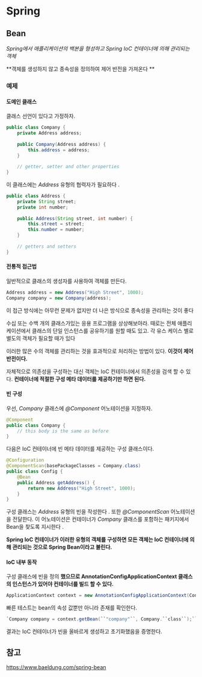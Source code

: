 # Spring

## Bean

*Spring에서 애플리케이션의 백본을 형성하고 Spring IoC 컨테이너에 의해 관리되는 객체*

 **객체를 생성하지 않고 종속성을 정의하여 제어 반전을 가져온다 **



### 예제

#### **도메인 클래스**

클래스 선언이 있다고 가정하자.

```java
public class Company {
    private Address address;
 
    public Company(Address address) {
        this.address = address;
    }
 
    // getter, setter and other properties
}
```

이 클래스에는 *Address* 유형의 협력자가 필요하다  .

```java
public class Address {
    private String street;
    private int number;
 
    public Address(String street, int number) {
        this.street = street;
        this.number = number;
    }
 
    // getters and setters
}

```



#### **전통적 접근법**

일반적으로 클래스의 생성자를 사용하여 객체를 만든다.

```java
Address address = new Address("High Street", 1000);
Company company = new Company(address);
```

이 접근 방식에는 아무런 문제가 없지만 더 나은 방식으로 종속성을 관리하는 것이 좋다

수십 또는 수백 개의 클래스가있는 응용 프로그램을 상상해보아라. 때로는 전체 애플리케이션에서 클래스의 단일 인스턴스를 공유하기를 원할 때도 있고. 각 유스 케이스 별로 별도의 객체가 필요할 때가 있다

이러한 많은 수의 객체를 관리하는 것을 효과적으로 처리하는 방법이 있다. **이것이 제어 반전이다.**

자체적으로 의존성을 구성하는 대신 객체는 IoC 컨테이너에서 의존성을 검색 할 수 있다. **컨테이너에 적절한 구성 메타 데이터를 제공하기만 하면 된다.**



#### **빈 구성**

우선, *Company* 클래스에 *@Component* 어노테이션을 지정하자.

```java
@Component
public class Company {
    // this body is the same as before
}
```

다음은 IoC 컨테이너에 빈 메타 데이터를 제공하는 구성 클래스이다.

```java
@Configuration
@ComponentScan(basePackageClasses = Company.class)
public class Config {
    @Bean
    public Address getAddress() {
        return new Address("High Street", 1000);
    }
}

```

구성 클래스는 *Address* 유형의 빈을 작성한다  . 또한 *@ComponentScan* 어노테이션을 전달한다. 이 어노테이션은 컨테이너가 *Company* 클래스를 포함하는 패키지에서 Bean을 찾도록 지시한다 .

**Spring IoC 컨테이너가 이러한 유형의 객체를 구성하면 모든 객체는 IoC 컨테이너에 의해 관리되는 것으로 Spring Bean이라고 불린다.**



#### **IoC 내부 동작**

구성 클래스에 빈을 정의 **했으므로 AnnotationConfigApplicationContext 클래스 의 인스턴스가 있어야 컨테이너를 빌드 할 수 있다.**

```java
ApplicationContext context = new AnnotationConfigApplicationContext(Config.class);
```

빠른 테스트는 bean의 속성 값뿐만 아니라 존재를 확인한다.

```java
`Company company = context.getBean(``"company"``, Company.``class``);``assertEquals(``"High Street"``, company.getAddress().getStreet());``assertEquals(``1000``, company.getAddress().getNumber());`
```

결과는 IoC 컨테이너가 빈을 올바르게 생성하고 초기화했음을 증명한다.



## 참고

https://www.baeldung.com/spring-bean